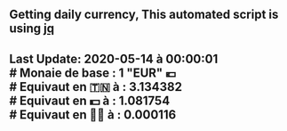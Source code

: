 ## Getting daily currency, This automated script is using [jq](https://stedolan.github.io/jq/)
## Last Update:  2020-05-14 à 00:00:01 </br># Monaie de base : 1 "EUR" 💶 </br> # Equivaut en 🇹🇳 à :  3.134382 </br> # Equivaut en 💵 à : 1.081754</br> # Equivaut en 🐱‍💻 à :  0.000116
